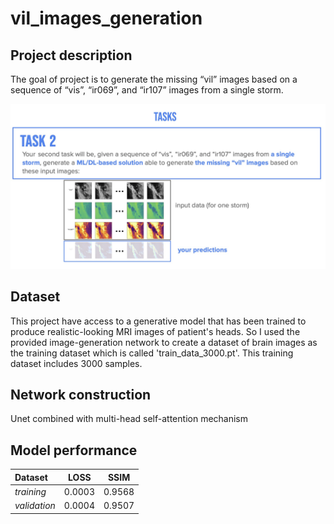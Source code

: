 # vil_images_generation
## Project description

The goal of project is to generate the missing “vil” images based on a sequence of “vis”, “ir069”, and “ir107” images from a single storm.

![task](images/task.jpg)


## Dataset
This project have access to a generative model that has been trained to produce realistic-looking MRI images of patient's heads. So I used the provided image-generation network to create a dataset of brain images as the training dataset which is called 'train_data_3000.pt'. This training dataset includes 3000 samples.

## Network construction
Unet combined with multi-head self-attention mechanism

## Model performance
| **Dataset** | **LOSS** | **SSIM** |
| :------------------ | :---: | :---: |
| *training* | 0.0003 | 0.9568 |
| *validation* | 0.0004 | 0.9507 |